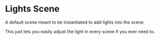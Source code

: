 # Lights Scene
A default scene meant to be instantiated to add lights into the scene.

This just lets you easily adjust the light in every scene if you ever need to.

